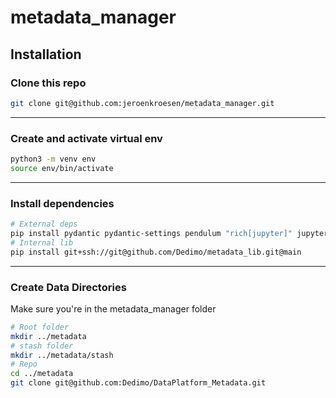 # metadata_manager

## Installation

### Clone this repo
```bash
git clone git@github.com:jeroenkroesen/metadata_manager.git
```
***

### Create and activate virtual env
```bash
python3 -m venv env
source env/bin/activate
```
***

### Install dependencies
```bash
# External deps
pip install pydantic pydantic-settings pendulum "rich[jupyter]" jupyterlab pandas "fastapi[all]"
# Internal lib
pip install git+ssh://git@github.com/Dedimo/metadata_lib.git@main
```
***

### Create Data Directories
Make sure you're in the metadata_manager folder
```bash
# Root folder
mkdir ../metadata
# stash folder
mkdir ../metadata/stash
# Repo
cd ../metadata
git clone git@github.com:Dedimo/DataPlatform_Metadata.git
```
